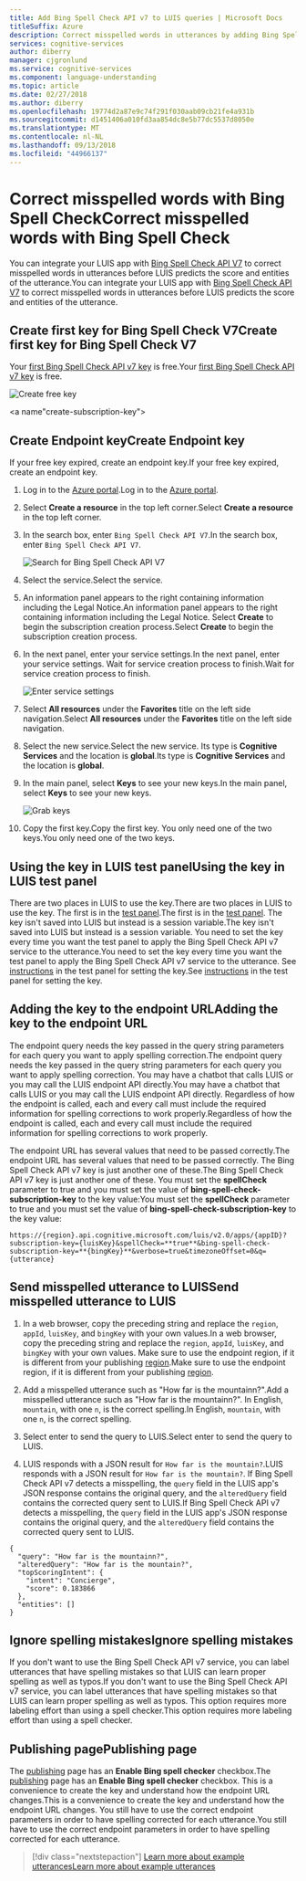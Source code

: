```yaml
---
title: Add Bing Spell Check API v7 to LUIS queries | Microsoft Docs
titleSuffix: Azure
description: Correct misspelled words in utterances by adding Bing Spell Check API V7 to LUIS endpoint queries.
services: cognitive-services
author: diberry
manager: cjgronlund
ms.service: cognitive-services
ms.component: language-understanding
ms.topic: article
ms.date: 02/27/2018
ms.author: diberry
ms.openlocfilehash: 19774d2a87e9c74f291f030aab09cb21fe4a931b
ms.sourcegitcommit: d1451406a010fd3aa854dc8e5b77dc5537d8050e
ms.translationtype: MT
ms.contentlocale: nl-NL
ms.lasthandoff: 09/13/2018
ms.locfileid: "44966137"
---
```

# <a name="correct-misspelled-words-with-bing-spell-check"></a><span data-ttu-id="d34f4-103">Correct misspelled words with Bing Spell Check</span><span class="sxs-lookup"><span data-stu-id="d34f4-103">Correct misspelled words with Bing Spell Check</span></span>

<span data-ttu-id="d34f4-104">You can integrate your LUIS app with [Bing Spell Check API V7](https://azure.microsoft.com/services/cognitive-services/spell-check/) to correct misspelled words in utterances before LUIS predicts the score and entities of the utterance.</span><span class="sxs-lookup"><span data-stu-id="d34f4-104">You can integrate your LUIS app with [Bing Spell Check API V7](https://azure.microsoft.com/services/cognitive-services/spell-check/) to correct misspelled words in utterances before LUIS predicts the score and entities of the utterance.</span></span> 

## <a name="create-first-key-for-bing-spell-check-v7"></a><span data-ttu-id="d34f4-105">Create first key for Bing Spell Check V7</span><span class="sxs-lookup"><span data-stu-id="d34f4-105">Create first key for Bing Spell Check V7</span></span>
<span data-ttu-id="d34f4-106">Your [first Bing Spell Check API v7 key](https://azure.microsoft.com/try/cognitive-services/?api=spellcheck-api) is free.</span><span class="sxs-lookup"><span data-stu-id="d34f4-106">Your [first Bing Spell Check API v7 key](https://azure.microsoft.com/try/cognitive-services/?api=spellcheck-api) is free.</span></span> 

![Create free key](./media/luis-tutorial-bing-spellcheck/free-key.png)

<a name"create-subscription-key"></a><span data-ttu-id="d34f4-108"></span><span class="sxs-lookup"><span data-stu-id="d34f4-108"></span></span>
## <a name="create-endpoint-key"></a><span data-ttu-id="d34f4-109">Create Endpoint key</span><span class="sxs-lookup"><span data-stu-id="d34f4-109">Create Endpoint key</span></span>
<span data-ttu-id="d34f4-110">If your free key expired, create an endpoint key.</span><span class="sxs-lookup"><span data-stu-id="d34f4-110">If your free key expired, create an endpoint key.</span></span>

1. <span data-ttu-id="d34f4-111">Log in to the [Azure portal](https://portal.azure.com).</span><span class="sxs-lookup"><span data-stu-id="d34f4-111">Log in to the [Azure portal](https://portal.azure.com).</span></span> 

2. <span data-ttu-id="d34f4-112">Select **Create a resource** in the top left corner.</span><span class="sxs-lookup"><span data-stu-id="d34f4-112">Select **Create a resource** in the top left corner.</span></span>

3. <span data-ttu-id="d34f4-113">In the search box, enter `Bing Spell Check API V7`.</span><span class="sxs-lookup"><span data-stu-id="d34f4-113">In the search box, enter `Bing Spell Check API V7`.</span></span>

    ![Search for Bing Spell Check API V7](./media/luis-tutorial-bing-spellcheck/portal-search.png)

4. <span data-ttu-id="d34f4-115">Select the service.</span><span class="sxs-lookup"><span data-stu-id="d34f4-115">Select the service.</span></span> 

5. <span data-ttu-id="d34f4-116">An information panel appears to the right containing information including the Legal Notice.</span><span class="sxs-lookup"><span data-stu-id="d34f4-116">An information panel appears to the right containing information including the Legal Notice.</span></span> <span data-ttu-id="d34f4-117">Select **Create** to begin the subscription creation process.</span><span class="sxs-lookup"><span data-stu-id="d34f4-117">Select **Create** to begin the subscription creation process.</span></span> 

6. <span data-ttu-id="d34f4-118">In the next panel, enter your service settings.</span><span class="sxs-lookup"><span data-stu-id="d34f4-118">In the next panel, enter your service settings.</span></span> <span data-ttu-id="d34f4-119">Wait for service creation process to finish.</span><span class="sxs-lookup"><span data-stu-id="d34f4-119">Wait for service creation process to finish.</span></span>

    ![Enter service settings](./media/luis-tutorial-bing-spellcheck/subscription-settings.png)

7. <span data-ttu-id="d34f4-121">Select **All resources** under the **Favorites** title on the left side navigation.</span><span class="sxs-lookup"><span data-stu-id="d34f4-121">Select **All resources** under the **Favorites** title on the left side navigation.</span></span>

8. <span data-ttu-id="d34f4-122">Select the new service.</span><span class="sxs-lookup"><span data-stu-id="d34f4-122">Select the new service.</span></span> <span data-ttu-id="d34f4-123">Its type is **Cognitive Services** and the location is **global**.</span><span class="sxs-lookup"><span data-stu-id="d34f4-123">Its type is **Cognitive Services** and the location is **global**.</span></span> 

9. <span data-ttu-id="d34f4-124">In the main panel, select **Keys** to see your new keys.</span><span class="sxs-lookup"><span data-stu-id="d34f4-124">In the main panel, select **Keys** to see your new keys.</span></span>

    ![Grab keys](./media/luis-tutorial-bing-spellcheck/grab-keys.png)

10. <span data-ttu-id="d34f4-126">Copy the first key.</span><span class="sxs-lookup"><span data-stu-id="d34f4-126">Copy the first key.</span></span> <span data-ttu-id="d34f4-127">You only need one of the two keys.</span><span class="sxs-lookup"><span data-stu-id="d34f4-127">You only need one of the two keys.</span></span> 

## <a name="using-the-key-in-luis-test-panel"></a><span data-ttu-id="d34f4-128">Using the key in LUIS test panel</span><span class="sxs-lookup"><span data-stu-id="d34f4-128">Using the key in LUIS test panel</span></span>
<span data-ttu-id="d34f4-129">There are two places in LUIS to use the key.</span><span class="sxs-lookup"><span data-stu-id="d34f4-129">There are two places in LUIS to use the key.</span></span> <span data-ttu-id="d34f4-130">The first is in the [test panel](luis-interactive-test.md#view-bing-spell-check-corrections-in-test-panel).</span><span class="sxs-lookup"><span data-stu-id="d34f4-130">The first is in the [test panel](luis-interactive-test.md#view-bing-spell-check-corrections-in-test-panel).</span></span> <span data-ttu-id="d34f4-131">The key isn't saved into LUIS but instead is a session variable.</span><span class="sxs-lookup"><span data-stu-id="d34f4-131">The key isn't saved into LUIS but instead is a session variable.</span></span> <span data-ttu-id="d34f4-132">You need to set the key every time you want the test panel to apply the Bing Spell Check API v7 service to the utterance.</span><span class="sxs-lookup"><span data-stu-id="d34f4-132">You need to set the key every time you want the test panel to apply the Bing Spell Check API v7 service to the utterance.</span></span> <span data-ttu-id="d34f4-133">See [instructions](luis-interactive-test.md#view-bing-spell-check-corrections-in-test-panel) in the test panel for setting the key.</span><span class="sxs-lookup"><span data-stu-id="d34f4-133">See [instructions](luis-interactive-test.md#view-bing-spell-check-corrections-in-test-panel) in the test panel for setting the key.</span></span>

## <a name="adding-the-key-to-the-endpoint-url"></a><span data-ttu-id="d34f4-134">Adding the key to the endpoint URL</span><span class="sxs-lookup"><span data-stu-id="d34f4-134">Adding the key to the endpoint URL</span></span>
<span data-ttu-id="d34f4-135">The endpoint query needs the key passed in the query string parameters for each query you want to apply spelling correction.</span><span class="sxs-lookup"><span data-stu-id="d34f4-135">The endpoint query needs the key passed in the query string parameters for each query you want to apply spelling correction.</span></span> <span data-ttu-id="d34f4-136">You may have a chatbot that calls LUIS or you may call the LUIS endpoint API directly.</span><span class="sxs-lookup"><span data-stu-id="d34f4-136">You may have a chatbot that calls LUIS or you may call the LUIS endpoint API directly.</span></span> <span data-ttu-id="d34f4-137">Regardless of how the endpoint is called, each and every call must include the required information for spelling corrections to work properly.</span><span class="sxs-lookup"><span data-stu-id="d34f4-137">Regardless of how the endpoint is called, each and every call must include the required information for spelling corrections to work properly.</span></span>

<span data-ttu-id="d34f4-138">The endpoint URL has several values that need to be passed correctly.</span><span class="sxs-lookup"><span data-stu-id="d34f4-138">The endpoint URL has several values that need to be passed correctly.</span></span> <span data-ttu-id="d34f4-139">The Bing Spell Check API v7 key is just another one of these.</span><span class="sxs-lookup"><span data-stu-id="d34f4-139">The Bing Spell Check API v7 key is just another one of these.</span></span> <span data-ttu-id="d34f4-140">You must set the **spellCheck** parameter to true and you must set the value of **bing-spell-check-subscription-key** to the key value:</span><span class="sxs-lookup"><span data-stu-id="d34f4-140">You must set the **spellCheck** parameter to true and you must set the value of **bing-spell-check-subscription-key** to the key value:</span></span>

`https://{region}.api.cognitive.microsoft.com/luis/v2.0/apps/{appID}?subscription-key={luisKey}&spellCheck=**true**&bing-spell-check-subscription-key=**{bingKey}**&verbose=true&timezoneOffset=0&q={utterance}`

## <a name="send-misspelled-utterance-to-luis"></a><span data-ttu-id="d34f4-141">Send misspelled utterance to LUIS</span><span class="sxs-lookup"><span data-stu-id="d34f4-141">Send misspelled utterance to LUIS</span></span>
1. <span data-ttu-id="d34f4-142">In a web browser, copy the preceding string and replace the `region`, `appId`, `luisKey`, and `bingKey` with your own values.</span><span class="sxs-lookup"><span data-stu-id="d34f4-142">In a web browser, copy the preceding string and replace the `region`, `appId`, `luisKey`, and `bingKey` with your own values.</span></span> <span data-ttu-id="d34f4-143">Make sure to use the endpoint region, if it is different from your publishing [region](luis-reference-regions.md).</span><span class="sxs-lookup"><span data-stu-id="d34f4-143">Make sure to use the endpoint region, if it is different from your publishing [region](luis-reference-regions.md).</span></span>

2. <span data-ttu-id="d34f4-144">Add a misspelled utterance such as "How far is the mountainn?".</span><span class="sxs-lookup"><span data-stu-id="d34f4-144">Add a misspelled utterance such as "How far is the mountainn?".</span></span> <span data-ttu-id="d34f4-145">In English, `mountain`, with one `n`, is the correct spelling.</span><span class="sxs-lookup"><span data-stu-id="d34f4-145">In English, `mountain`, with one `n`, is the correct spelling.</span></span> 

3. <span data-ttu-id="d34f4-146">Select enter to send the query to LUIS.</span><span class="sxs-lookup"><span data-stu-id="d34f4-146">Select enter to send the query to LUIS.</span></span>

4. <span data-ttu-id="d34f4-147">LUIS responds with a JSON result for `How far is the mountain?`.</span><span class="sxs-lookup"><span data-stu-id="d34f4-147">LUIS responds with a JSON result for `How far is the mountain?`.</span></span> <span data-ttu-id="d34f4-148">If Bing Spell Check API v7 detects a misspelling, the `query` field in the LUIS app's JSON response contains the original query, and the `alteredQuery` field contains the corrected query sent to LUIS.</span><span class="sxs-lookup"><span data-stu-id="d34f4-148">If Bing Spell Check API v7 detects a misspelling, the `query` field in the LUIS app's JSON response contains the original query, and the `alteredQuery` field contains the corrected query sent to LUIS.</span></span>

```
{
  "query": "How far is the mountainn?",
  "alteredQuery": "How far is the mountain?",
  "topScoringIntent": {
    "intent": "Concierge",
    "score": 0.183866
  },
  "entities": []
}
```

## <a name="ignore-spelling-mistakes"></a><span data-ttu-id="d34f4-149">Ignore spelling mistakes</span><span class="sxs-lookup"><span data-stu-id="d34f4-149">Ignore spelling mistakes</span></span>
<span data-ttu-id="d34f4-150">If you don't want to use the Bing Spell Check API v7 service, you can label utterances that have spelling mistakes so that LUIS can learn proper spelling as well as typos.</span><span class="sxs-lookup"><span data-stu-id="d34f4-150">If you don't want to use the Bing Spell Check API v7 service, you can label utterances that have spelling mistakes so that LUIS can learn proper spelling as well as typos.</span></span> <span data-ttu-id="d34f4-151">This option requires more labeling effort than using a spell checker.</span><span class="sxs-lookup"><span data-stu-id="d34f4-151">This option requires more labeling effort than using a spell checker.</span></span>

## <a name="publishing-page"></a><span data-ttu-id="d34f4-152">Publishing page</span><span class="sxs-lookup"><span data-stu-id="d34f4-152">Publishing page</span></span>
<span data-ttu-id="d34f4-153">The [publishing](luis-how-to-publish-app.md) page has an **Enable Bing spell checker** checkbox.</span><span class="sxs-lookup"><span data-stu-id="d34f4-153">The [publishing](luis-how-to-publish-app.md) page has an **Enable Bing spell checker** checkbox.</span></span> <span data-ttu-id="d34f4-154">This is a convenience to create the key and understand how the endpoint URL changes.</span><span class="sxs-lookup"><span data-stu-id="d34f4-154">This is a convenience to create the key and understand how the endpoint URL changes.</span></span> <span data-ttu-id="d34f4-155">You still have to use the correct endpoint parameters in order to have spelling corrected for each utterance.</span><span class="sxs-lookup"><span data-stu-id="d34f4-155">You still have to use the correct endpoint parameters in order to have spelling corrected for each utterance.</span></span> 

> [!div class="nextstepaction"]
> [<span data-ttu-id="d34f4-156">Learn more about example utterances</span><span class="sxs-lookup"><span data-stu-id="d34f4-156">Learn more about example utterances</span></span>](luis-how-to-add-example-utterances.md)
